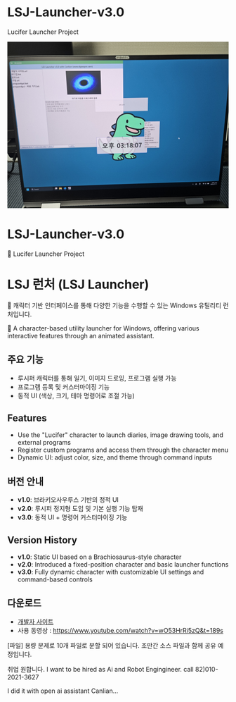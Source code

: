# LSJ-Launcher-v3.0
Lucifer Launcher Project

<p align="center">
  <img src="LSJ 런처 사진 업로드용.jpg" width="600" alt="LSJ Launcher Preview">
</p>

# LSJ-Launcher-v3.0
🦖 Lucifer Launcher Project


# LSJ 런처 (LSJ Launcher)

🦖 캐릭터 기반 인터페이스를 통해 다양한 기능을 수행할 수 있는 Windows 유틸리티 런처입니다.

🦖 A character-based utility launcher for Windows, offering various interactive features through an animated assistant.

## 주요 기능
- 루시퍼 캐릭터를 통해 일기, 이미지 드로잉, 프로그램 실행 가능
- 프로그램 등록 및 커스터마이징 기능
- 동적 UI (색상, 크기, 테마 명령어로 조절 가능)
## Features
- Use the "Lucifer" character to launch diaries, image drawing tools, and external programs
- Register custom programs and access them through the character menu
- Dynamic UI: adjust color, size, and theme through command inputs


## 버전 안내
- **v1.0**: 브라키오사우루스 기반의 정적 UI
- **v2.0**: 루시퍼 정지형 도입 및 기본 실행 기능 탑재
- **v3.0**: 동적 UI + 명령어 커스터마이징 기능
## Version History
- **v1.0**: Static UI based on a Brachiosaurus-style character
- **v2.0**: Introduced a fixed-position character and basic launcher functions
- **v3.0**: Fully dynamic character with customizable UI settings and command-based controls

## 다운로드
- [개발자 사이트](https://www.dgmayor.com/380)
- 사용 동영상 : https://www.youtube.com/watch?v=wO53HrRi5zQ&t=189s

[파일]
용량 문제로 10개 파일로 분할 되어 있습니다. 조만간 소스 파일과 함께 공유 예정입니다.

취업 원합니다. I want to be hired as Ai and Robot Engingineer.
call 82)010-2021-3627

I did it with open ai assistant Canlian...
